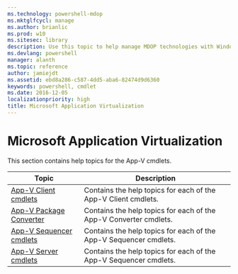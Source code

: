 ```yaml
---
ms.technology: powershell-mdop
ms.mktglfcycl: manage
ms.author: brianlic
ms.prod: w10
ms.sitesec: library
description: Use this topic to help manage MDOP technologies with Windows PowerShell.
ms.devlang: powershell
manager: alanth
ms.topic: reference
author: jamiejdt
ms.assetid: ebd8a286-c587-4dd5-aba6-82474d9d6360
keywords: powershell, cmdlet
ms.date: 2016-12-05
localizationpriority: high
title: Microsoft Application Virtualization
---
```




# Microsoft Application Virtualization

This section contains help topics for the App-V cmdlets.

| Topic | Description |
| - | - |
| [App-V Client cmdlets](appv-client.md) | Contains the help topics for each of the App-V Client cmdlets. |
| [App-V Package Converter](appv-package-converter.md)| Contains the help topics for each of the App-V Converter cmdlets. |
| [App-V Sequencer cmdlets](appv-sequencer.md) | Contains the help topics for each of the App-V Sequencer cmdlets. |
| [App-V Server cmdlets](appv-server.md) | Contains the help topics for each of the App-V Sequencer cmdlets. |

